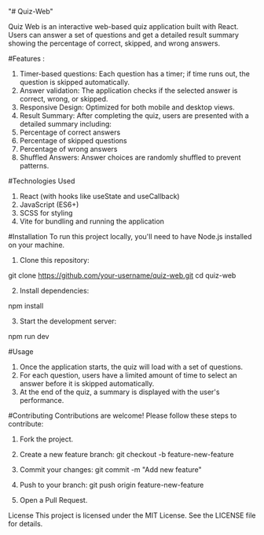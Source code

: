 "# Quiz-Web" 


Quiz Web is an interactive web-based quiz application built with React. Users can answer a set of questions and get a detailed result summary showing the percentage of correct, skipped, and wrong answers.


#Features :

1. Timer-based questions: Each question has a timer; if time runs out, the question is skipped automatically.
2. Answer validation: The application checks if the selected answer is correct, wrong, or skipped.
3. Responsive Design: Optimized for both mobile and desktop views.
4. Result Summary: After completing the quiz, users are presented with a detailed summary including:
5. Percentage of correct answers
6. Percentage of skipped questions
7. Percentage of wrong answers
8. Shuffled Answers: Answer choices are randomly shuffled to prevent patterns.


#Technologies Used
1. React (with hooks like useState and useCallback)
2. JavaScript (ES6+)
3. SCSS for styling
4. Vite for bundling and running the application


#Installation
To run this project locally, you'll need to have Node.js installed on your machine.

1. Clone this repository:

git clone https://github.com/your-username/quiz-web.git
cd quiz-web


2. Install dependencies:

npm install


3. Start the development server:

npm run dev

#Usage

1. Once the application starts, the quiz will load with a set of questions.
2. For each question, users have a limited amount of time to select an answer before it is skipped automatically.
3. At the end of the quiz, a summary is displayed with the user's performance.



#Contributing
Contributions are welcome! Please follow these steps to contribute:

1. Fork the project.


2. Create a new feature branch:
git checkout -b feature-new-feature


3. Commit your changes:
git commit -m "Add new feature"


4. Push to your branch:
git push origin feature-new-feature


5. Open a Pull Request.

License
This project is licensed under the MIT License. See the LICENSE file for details.

